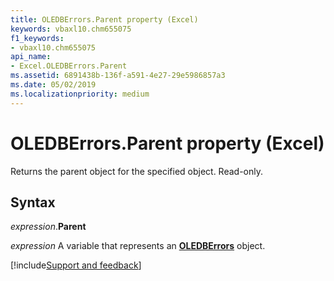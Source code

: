 ```yaml
---
title: OLEDBErrors.Parent property (Excel)
keywords: vbaxl10.chm655075
f1_keywords:
- vbaxl10.chm655075
api_name:
- Excel.OLEDBErrors.Parent
ms.assetid: 6891438b-136f-a591-4e27-29e5986857a3
ms.date: 05/02/2019
ms.localizationpriority: medium
---
```



# OLEDBErrors.Parent property (Excel)

Returns the parent object for the specified object. Read-only.


## Syntax

_expression_.**Parent**

_expression_ A variable that represents an **[OLEDBErrors](Excel.OLEDBErrors.md)** object.




[!include[Support and feedback](~/includes/feedback-boilerplate.md)]